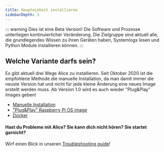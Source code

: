 ```yaml
---
title: Haupteinheit installieren
sidebarDepth: 3
---
```


::: warning
Dies ist eine Beta Version! Die Software und Prozesse unterliegen kontinuierlicher Veränderung. Die Zielgruppe sind aktuell alle, die grundlegendes Wissen zu ihren Geräten haben, Systemlogs lesen und Python Module installieren können.
:::

## Welche Variante darfs sein?

Es gibt aktuell drei Wege Alice zu installieren. Seit Oktober 2020 ist die empfohlene Methode die manuelle Installation, da man damit immer die neuste Version hat und nicht für jede kleine Änderung eine neues Image erstellt werden muss. Ab Version 1.0 wird es auch wieder "Plug&Play" Images geben!

- [Manuelle Installation](manual-install)
- ["Plug&Play" Raspberry Pi OS image](image-install)
- [Docker](docker)

#### Hast du Probleme mit Alice? Sie kann dich nicht hören? Sie startet garnicht?
Wirf einen Blick in unseren [Troubleshooting guide](troubleshooting)!
